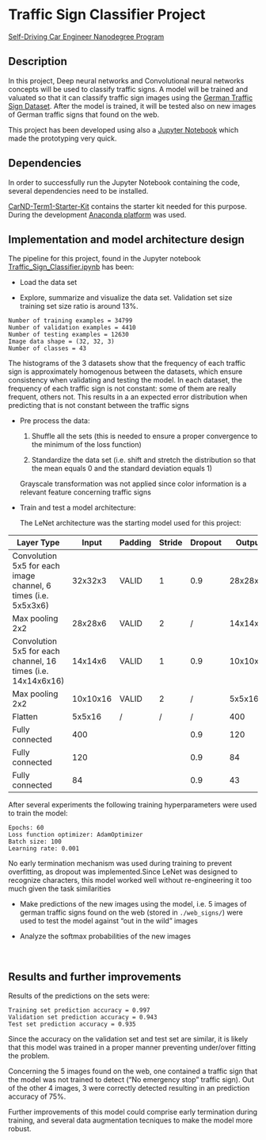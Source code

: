 **Traffic Sign Classifier Project​**
===================================

[Self-Driving Car Engineer Nanodegree Program](http://www.udacity.com/drive)

Description
-----------

In this project, Deep neural networks and Convolutional neural networks concepts
will be used to classify traffic signs. A model will be trained and valuated so
that it can classify traffic sign images using the [German Traffic Sign
Dataset](http://benchmark.ini.rub.de/?section=gtsrb&subsection=dataset). After
the model is trained, it will be tested also on new images of German traffic
signs that found on the web.

This project has been developed using also a [Jupyter
Notebook](https://jupyter.org/) which made the prototyping very quick.

Dependencies
------------

In order to successfully run the Jupyter Notebook containing the code, several
dependencies need to be installed.

[CarND-Term1-Starter-Kit](https://github.com/udacity/CarND-Term1-Starter-Kit)
contains the starter kit needed for this purpose. During the development
[Anaconda platform](https://www.anaconda.com/) was used.

Implementation and model architecture design
--------------------------------------------

The pipeline for this project, found in the Jupyter notebook
[Traffic_Sign_Classifier.ipynb](Traffic_Sign_Classifier.ipynb) has been:

-   Load the data set

-   Explore, summarize and visualize the data set. Validation set size training
    set size ratio is around 13%.

~~~~~~~~~~~~~~~~~~~~~~~~~~~~~~~~~~~~~~~~~~~~~~~~~~~~~~~~~~~~~~~~~~~~~~~~~~~~~~~~
Number of training examples = 34799
Number of validation examples = 4410
Number of testing examples = 12630
Image data shape = (32, 32, 3)
Number of classes = 43
~~~~~~~~~~~~~~~~~~~~~~~~~~~~~~~~~~~~~~~~~~~~~~~~~~~~~~~~~~~~~~~~~~~~~~~~~~~~~~~~

The histograms of the 3 datasets show that the frequency of each traffic sign is
approximately homogenous between the datasets, which ensure consistency when
validating and testing the model. In each dataset, the frequency of each traffic
sign is not constant: some of them are really frequent, others not. This results
in a an expected error distribution when predicting that is not constant between
the traffic signs

-   Pre process the data:

    1.  Shuffle all the sets (this is needed to ensure a proper convergence to
        the minimum of the loss function)

    2.  Standardize the data set (i.e. shift and stretch the distribution so
        that the mean equals 0 and the standard deviation equals 1)

    Grayscale transformation was not applied since color information is a
    relevant feature concerning traffic signs

-   Train and test a model architecture:

    The LeNet architecture was the starting model used for this project:

| Layer Type                                                     | Input    | Padding | Stride | Dropout | Output   |
|----------------------------------------------------------------|----------|---------|--------|---------|----------|
| Convolution 5x5 for each image channel, 6 times (i.e. 5x5x3x6) | 32x32x3  | VALID   | 1      | 0.9     | 28x28x6  |
| Max pooling 2x2                                                | 28x28x6  | VALID   | 2      | /       | 14x14x6  |
| Convolution 5x5 for each channel, 16 times (i.e. 14x14x6x16)   | 14x14x6  | VALID   | 1      | 0.9     | 10x10x16 |
| Max pooling 2x2                                                | 10x10x16 | VALID   | 2      | /       | 5x5x16   |
| Flatten                                                        | 5x5x16   | /       | /      | /       | 400      |
| Fully connected                                                | 400      |         |        | 0.9     | 120      |
| Fully connected                                                | 120      |         |        | 0.9     | 84       |
| Fully connected                                                | 84       |         |        | 0.9     | 43       |

   After several experiments the following training hyperparameters were used  
   to train the model:
 
    Epochs: 60  
    Loss function optimizer: AdamOptimizer  
    Batch size: 100  
    Learning rate: 0.001
 
   No early termination mechanism was used during training to prevent overfitting, as dropout was implemented.Since LeNet was designed      to recognize characters, this model worked well without re-engineering it too much given the task similarities
-   Make predictions of the new images using the model, i.e. 5 images of german
    traffic signs found on the web (stored in `./web_signs/`) were used to test
    the model against “out in the wild” images

-   Analyze the softmax probabilities of the new images

 

Results and further improvements
--------------------------------

Results of the predictions on the sets were:

~~~~~~~~~~~~~~~~~~~~~~~~~~~~~~~~~~~~~~~~~~~~~~~~~~~~~~~~~~~~~~~~~~~~~~~~~~~~~~~~
Training set prediction accuracy = 0.997
Validation set prediction accuracy = 0.943
Test set prediction accuracy = 0.935
~~~~~~~~~~~~~~~~~~~~~~~~~~~~~~~~~~~~~~~~~~~~~~~~~~~~~~~~~~~~~~~~~~~~~~~~~~~~~~~~

Since the accuracy on the validation set and test set are similar, it is likely
that this model was trained in a proper manner preventing under/over fitting the
problem.

Concerning the 5 images found on the web, one contained a traffic sign that the
model was not trained to detect (“No emergency stop” traffic sign). Out of the
other 4 images, 3 were correctly detected resulting in an prediction accuracy of
75%.

Further improvements of this model could comprise early termination during
training, and several data augmentation tecniques to make the model more robust.
